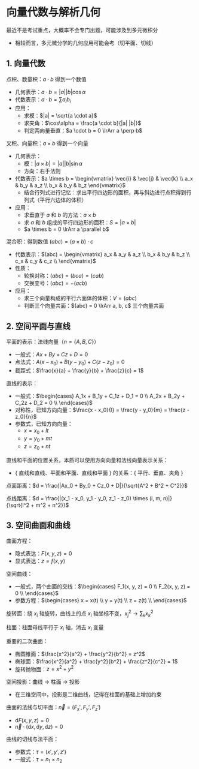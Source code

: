 <!-- omit in toc -->
# 向量代数与解析几何

最近不是考试重点，大概率不会专门出题，可能涉及到多元微积分

- 相较而言，多元微分学的几何应用可能会考（切平面、切线）

## 1. 向量代数

点积、数量积：$a \cdot b$ 得到一个数值
  
- 几何表示：$a \cdot b = |a||b|\cos\alpha$
- 代数表示：$a \cdot b = \sum a_ib_i$
- 应用：
  - 求模：$|a| = \sqrt{a \cdot a}$
  - 求夹角：$\cos\alpha = \frac{a \cdot b}{|a| |b|}$
  - 判定两向量垂直：$a \cdot b = 0 \lrArr a \perp b$

叉积、向量积：$a \times b$ 得到一个向量

- 几何表示：
  - 模：$|a \times b| = |a| |b| \sin \alpha$
  - 方向：右手法则
- 代数表示：$a \times b = \begin{vmatrix}
    \vec{i} & \vec{j} & \vec{k} \\
    a_x & b_y & a_z \\
    b_x & b_y & b_z
\end{vmatrix}$
  - 结合行列式进行记忆：求出平行四边形的面积，再与斜边进行点积得到行列式（平行六边体的体积）
- 应用：
  - 求垂直于 $a$ 和 $b$ 的方法：$a \times b$
  - 求 $a$ 和 $b$ 组成的平行四边形的面积：$S = |a \times b|$
  - $a \times b = 0 \lrArr a \parallel b$

混合积：得到数值 $(abc) = (a \times b) \cdot c$

- 代数表示：$(abc) = \begin{vmatrix}
    a_x & a_y & a_z \\
    b_x & b_y & b_z \\
    c_x & c_y & c_z \\
\end{vmatrix}$
- 性质：
  - 轮换对称：$(abc) = (bca) = (cab)$
  - 交换变号：$(abc) = -(acb)$
- 应用：
  - 求三个向量构成的平行六面体的体积：$V = (abc)$
  - 判断三个向量共面：$(abc) = 0 \lrArr a, b, c$ 三个向量共面

## 2. 空间平面与直线

平面的表示：法线向量（$n = \left\{A, B, C\right\}$）

- 一般式：$Ax + By + Cz + D = 0$
- 点法式：$A(x-x_0) + B(y-y_0) + C(z-z_0) = 0$
- 截距式：$\frac{x}{a} + \frac{y}{b} + \frac{z}{c} = 1$

直线的表示：

- 一般式：$\begin{cases}
    A_1x + B_1y + C_1z + D_1 = 0 \\
    A_2x + B_2y + C_2z + D_2 = 0 \\
\end{cases}$
- 对称性，已知方向向量：$\frac{x - x_0}{l} = \frac{y - y_0}{m} = \frac{z - z_0}{n}$
- 参数式，已知方向向量：
  - $x = x_0 + lt$
  - $y = y_0 + mt$
  - $z = z_0 + nt$

直线和平面的位置关系，本质可以使用方向向量和法线向量表示关系：

- \{ 直线和直线、平面和平面、直线和平面 \} 的关系：\{ 平行、垂直、夹角 \}

点面距离：$d = \frac{|Ax_0 + By_0 + Cz_0 + D|}{\sqrt{A^2 + B^2 + C^2}}$

点线距离：$d = \frac{|(x_1 - x_0, y_1 - y_0, z_1 - z_0) \times (l, m, n)|}{\sqrt{l^2 + m^2 + n^2}}$

## 3. 空间曲面和曲线

曲面方程：

- 隐式表达：$F(x, y, z) = 0$
- 显式表达：$z = f(x, y)$

空间曲线：

- 一般式，两个曲面的交线：$\begin{cases}
  F_1(x, y, z) = 0 \\
  F_2(x, y, z) = 0 \\
\end{cases}$
- 参数方程：$\begin{cases}
  x = x(t) \\
  y = y(t) \\
  z = z(t) \\
\end{cases}$

旋转面：绕 $x_i$ 轴旋转，曲线上的点 $x_i$ 轴坐标不变，$x_j^2 \to \sum_kx_k^2$

柱面：柱面母线平行于 $x_i$ 轴，消去 $x_i$ 变量

重要的二次曲面：

- 椭圆锥面：$\frac{x^2}{a^2} + \frac{y^2}{b^2} = z^2$
- 椭球面：$\frac{x^2}{a^2} + \frac{y^2}{b^2} + \frac{z^2}{c^2} = 1$
- 旋转抛物面：$z = x^2 + y^2$

空间投影：曲线 -> 柱面 -> 投影

- 在三维空间中，投影是二维曲线，记得在柱面的基础上增加约束

曲面的法线与切平面：$\vec{n} = (F_x', F_y', F_z')$

- $\mathrm{d}F(x, y, z) = 0$
- $\vec{n}\cdot(\mathrm{d}x, \mathrm{d}y, \mathrm{d}z) = 0$

曲线的切线与法平面：

- 参数式：$\tau = (x', y', z')$
- 一般式：$\tau = n_1 \times n_2$
